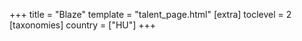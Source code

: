 +++
title = "Blaze"
template = "talent_page.html"
[extra]
toclevel = 2
[taxonomies]
country = ["HU"]
+++
